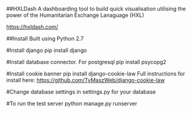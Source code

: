 ##HXLDash
A dashboarding tool to build quick visualisation utilising the power of the Humanitarian Exchange Lanaguage (HXL)

https://hxldash.com/

##Install
Built using Python 2.7

#Install django
pip install django

#Install database connector. For postgresql
pip install psycopg2

#Install cookie banner
pip install django-cookie-law
Full instructions for install here:
https://github.com/TyMaszWeb/django-cookie-law

#Change database settings in settings.py for your database

#To run the test server
python manage.py runserver

